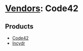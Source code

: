 # [Vendors](README.md): Code42

## Products

- [Code42](../products/be11069a-30d6-4439-b9c8-9d4f47c13160.md)
- [Incydr](../products/cc523ad6-7193-4de5-a254-d0243fca63f3.md)
